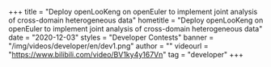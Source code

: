 +++
    title = "Deploy openLooKeng on openEuler to implement joint analysis of cross-domain heterogeneous data"
    hometitle = "Deploy openLooKeng on openEuler to implement joint analysis of cross-domain heterogeneous data"
    date = "2020-12-03"
    styles = "Developer Contests"
    banner = "/img/videos/developer/en/dev1.png"
    author = ""
    videourl = "https://www.bilibili.com/video/BV1ky4y167Vn" 
    tag = "developer"
+++